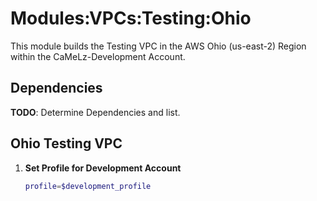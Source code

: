 # Modules:VPCs:Testing:Ohio

This module builds the Testing VPC in the AWS Ohio (us-east-2) Region within the CaMeLz-Development Account.

## Dependencies

**TODO**: Determine Dependencies and list.

## Ohio Testing VPC

1. **Set Profile for Development Account**

    ```bash
    profile=$development_profile
    ```
